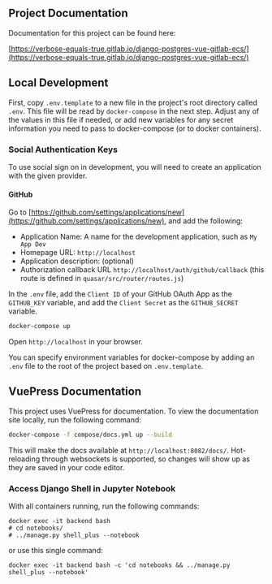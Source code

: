 ## Project Documentation

Documentation for this project can be found here:

[https://verbose-equals-true.gitlab.io/django-postgres-vue-gitlab-ecs/](https://verbose-equals-true.gitlab.io/django-postgres-vue-gitlab-ecs/)

## Local Development

First, copy `.env.template` to a new file in the project's root directory called `.env`. This file will be read by `docker-compose` in the next step. Adjust any of the values in this file if needed, or add new variables for any secret information you need to pass to docker-compose (or to docker containers).

### Social Authentication Keys

To use social sign on in development, you will need to create an application with the given provider.

#### GitHub

Go to [https://github.com/settings/applications/new](https://github.com/settings/applications/new), and add the following:

- Application Name: A name for the development application, such as `My App Dev`
- Homepage URL: `http://localhost`
- Application description: (optional)
- Authorization callback URL `http://localhost/auth/github/callback` (this route is defined in `quasar/src/router/routes.js`)

In the `.env` file, add the `Client ID` of your GitHub OAuth App as the `GITHUB_KEY` variable, and add the `Client Secret` as the `GITHUB_SECRET` variable.

```sh
docker-compose up
```

Open `http://localhost` in your browser.

You can specify environment variables for docker-compose by adding an `.env` file to the root of the project based on `.env.template`.

## VuePress Documentation

This project uses VuePress for documentation. To view the documentation site locally, run the following command:

```bash
docker-compose -f compose/docs.yml up --build
```

This will make the docs available at `http://localhost:8082/docs/`. Hot-reloading through websockets is supported, so changes will show up as they are saved in your code editor.

### Access Django Shell in Jupyter Notebook

With all containers running, run the following commands:

```
docker exec -it backend bash
# cd notebooks/
# ../manage.py shell_plus --notebook
```

or use this single command:

```
docker exec -it backend bash -c 'cd notebooks && ../manage.py shell_plus --notebook'
```

